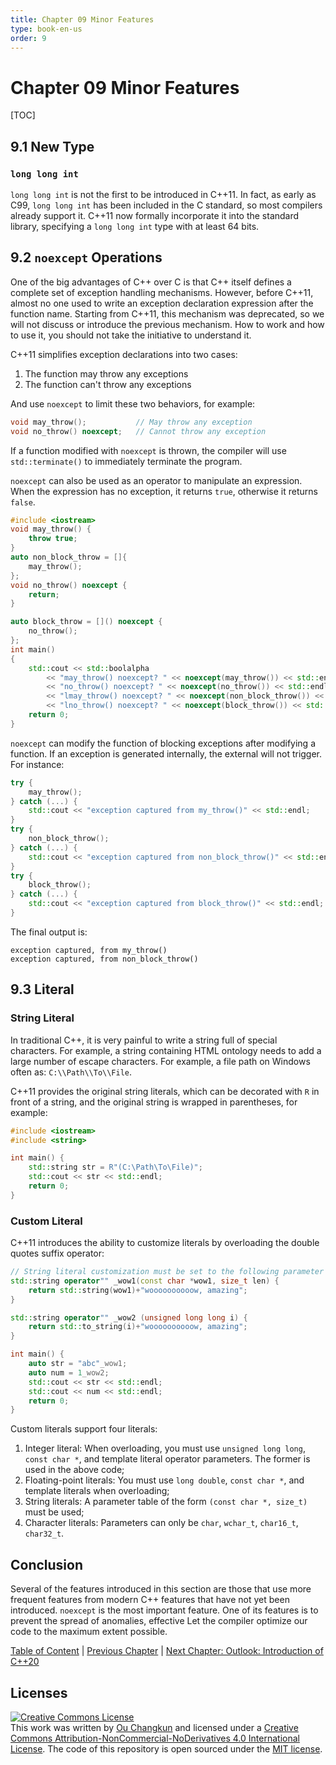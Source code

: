 ```yaml
---
title: Chapter 09 Minor Features
type: book-en-us
order: 9
---
```


# Chapter 09 Minor Features

[TOC]

## 9.1 New Type

### `long long int`

`long long int` is not the first to be introduced in C++11. 
In fact, as early as C99, `long long int` has been included in the C standard, 
so most compilers already support it. 
C++11 now formally incorporate it into the standard library, 
specifying a `long long int` type with at least 64 bits.

## 9.2 `noexcept` Operations

One of the big advantages of C++ over C is that 
C++ itself defines a complete set of exception handling mechanisms. 
However, before C++11, almost no one used to write 
an exception declaration expression after the function name. 
Starting from C++11, this mechanism was deprecated, 
so we will not discuss or introduce the previous mechanism. 
How to work and how to use it, you should not take the initiative 
to understand it.

C++11 simplifies exception declarations into two cases:

1. The function may throw any exceptions
2. The function can't throw any exceptions

And use `noexcept` to limit these two behaviors, for example:

```cpp
void may_throw();           // May throw any exception
void no_throw() noexcept;   // Cannot throw any exception
```

If a function modified with `noexcept` is thrown, 
the compiler will use `std::terminate()` to 
immediately terminate the program.

`noexcept` can also be used as an operator to manipulate an expression. 
When the expression has no exception, it returns `true`, 
otherwise it returns `false`.

```cpp
#include <iostream>
void may_throw() {
    throw true;
}
auto non_block_throw = []{
    may_throw();
};
void no_throw() noexcept {
    return;
}

auto block_throw = []() noexcept {
    no_throw();
};
int main()
{
    std::cout << std::boolalpha
        << "may_throw() noexcept? " << noexcept(may_throw()) << std::endl
        << "no_throw() noexcept? " << noexcept(no_throw()) << std::endl
        << "lmay_throw() noexcept? " << noexcept(non_block_throw()) << std::endl
        << "lno_throw() noexcept? " << noexcept(block_throw()) << std::endl;
    return 0;
}
```

`noexcept` can modify the function of blocking exceptions 
after modifying a function. If an exception is generated internally, 
the external will not trigger. For instance:

```cpp
try {
    may_throw();
} catch (...) {
    std::cout << "exception captured from my_throw()" << std::endl;
}
try {
    non_block_throw();
} catch (...) {
    std::cout << "exception captured from non_block_throw()" << std::endl;
}
try {
    block_throw();
} catch (...) {
    std::cout << "exception captured from block_throw()" << std::endl;
}
```

The final output is:

```
exception captured, from my_throw()
exception captured, from non_block_throw()
```

## 9.3 Literal

### String Literal

In traditional C++, it is very painful to write a string full of 
special characters. For example, a string containing HTML ontology 
needs to add a large number of escape characters. 
For example, a file path on Windows often as: `C:\\Path\\To\\File`.

C++11 provides the original string literals, 
which can be decorated with `R` in front of a string, 
and the original string is wrapped in parentheses, for example:

```cpp
#include <iostream>
#include <string>

int main() {
    std::string str = R"(C:\Path\To\File)";
    std::cout << str << std::endl;
    return 0;
}
```

### Custom Literal

C++11 introduces the ability to customize literals by 
overloading the double quotes suffix operator:

```cpp
// String literal customization must be set to the following parameter list
std::string operator"" _wow1(const char *wow1, size_t len) {
    return std::string(wow1)+"woooooooooow, amazing";
}

std::string operator"" _wow2 (unsigned long long i) {
    return std::to_string(i)+"woooooooooow, amazing";
}

int main() {
    auto str = "abc"_wow1;
    auto num = 1_wow2;
    std::cout << str << std::endl;
    std::cout << num << std::endl;
    return 0;
}
```

Custom literals support four literals:

1. Integer literal: When overloading, you must use `unsigned long long`, `const char *`, and template literal operator parameters. The former is used in the above code;
2. Floating-point literals: You must use `long double`, `const char *`, and template literals when overloading;
3. String literals: A parameter table of the form `(const char *, size_t)` must be used;
4. Character literals: Parameters can only be `char`, `wchar_t`, `char16_t`, `char32_t`.

## Conclusion

Several of the features introduced in this section are those that 
use more frequent features from modern C++ features that 
have not yet been introduced. `noexcept` is the most important feature. 
One of its features is to prevent the spread of anomalies, 
effective Let the compiler optimize our code to the maximum extent possible.

[Table of Content](./toc.md) | [Previous Chapter](./08-filesystem.md) | [Next Chapter: Outlook: Introduction of C++20](./10-cpp20.md)

## Licenses

<a rel="license" href="http://creativecommons.org/licenses/by-nc-nd/4.0/"><img alt="Creative Commons License" style="border-width:0" src="https://i.creativecommons.org/l/by-nc-nd/4.0/88x31.png" /></a><br />This work was written by [Ou Changkun](https://changkun.de) and licensed under a <a rel="license" href="http://creativecommons.org/licenses/by-nc-nd/4.0/">Creative Commons Attribution-NonCommercial-NoDerivatives 4.0 International License</a>. The code of this repository is open sourced under the [MIT license](../../LICENSE).
